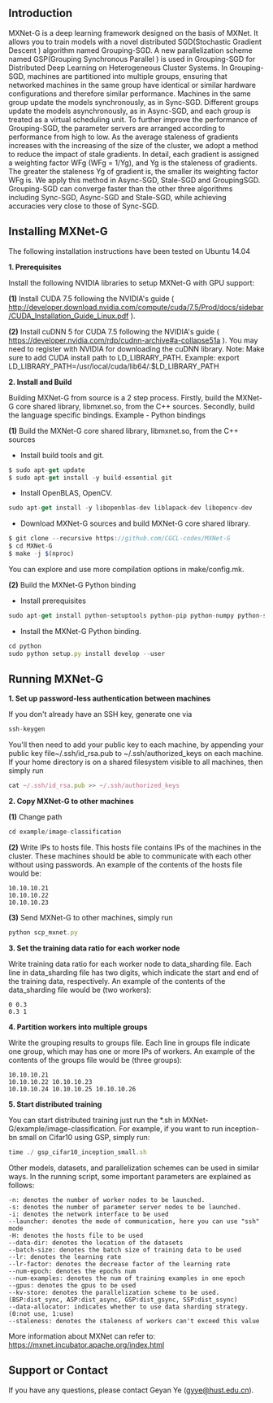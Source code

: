 Introduction
------------
MXNet-G is a deep learning framework designed on the basis of MXNet. It allows you to train models with a novel distributed SGD(Stochastic Gradient Descent ) algorithm named Grouping-SGD. A new parallelization scheme named GSP(Grouping Synchronous Parallel ) is used in Grouping-SGD for Distributed Deep Learning on Heterogeneous Cluster Systems. In Grouping-SGD, machines are partitioned into multiple groups, ensuring that networked machines in the same group have identical or similar hardware configurations and therefore similar performance. Machines in the same group update the models synchronously, as in Sync-SGD. Different groups update the models asynchronously, as in Async-SGD, and each group is treated as a virtual scheduling unit. To further improve the performance of Grouping-SGD, the parameter servers are arranged according to performance from high to low. As the average staleness of gradients increases with the increasing of the size of the cluster, we adopt a method to reduce the impact of stale gradients. In detail, each gradient is assigned a weighting factor WFg (WFg = 1/Yg), and Yg is the staleness of gradients. The greater the staleness Yg of gradient is, the smaller its weighting factor WFg is. We apply this method in Async-SGD, Stale-SGD and GroupingSGD. Grouping-SGD can converge faster than the other three algorithms including Sync-SGD, Async-SGD and Stale-SGD, while achieving accuracies very close to those of Sync-SGD.

Installing MXNet-G
------------

The following installation instructions have been tested on Ubuntu 14.04

**1. Prerequisites**

Install the following NVIDIA libraries to setup MXNet-G with GPU support:

**(1)** Install CUDA 7.5 following the NVIDIA's guide ( http://developer.download.nvidia.com/compute/cuda/7.5/Prod/docs/sidebar/CUDA_Installation_Guide_Linux.pdf ).

**(2)** Install cuDNN 5 for CUDA 7.5 following the NVIDIA's guide ( https://developer.nvidia.com/rdp/cudnn-archive#a-collapse51a  ). You may need to register with NVIDIA for downloading the cuDNN library.
Note: Make sure to add CUDA install path to LD_LIBRARY_PATH. Example: export LD_LIBRARY_PATH=/usr/local/cuda/lib64/:$LD_LIBRARY_PATH

**2. Install and Build**

Building MXNet-G from source is a 2 step process. Firstly, build the MXNet-G core shared library, libmxnet.so, from the C++ sources. Secondly, build the language specific bindings. Example - Python bindings

**(1)** Build the MXNet-G core shared library, libmxnet.so, from the C++ sources
- Install build tools and git.
```javascript
$ sudo apt-get update
$ sudo apt-get install -y build-essential git
```
- Install OpenBLAS, OpenCV.
```javascript
sudo apt-get install -y libopenblas-dev liblapack-dev libopencv-dev
```
- Download MXNet-G sources and build MXNet-G core shared library.
```javascript
$ git clone --recursive https://github.com/CGCL-codes/MXNet-G
$ cd MXNet-G
$ make -j $(nproc)
```
You can explore and use more compilation options in make/config.mk.

**(2)** Build the MXNet-G Python binding
- Install prerequisites
```javascript
sudo apt-get install python-setuptools python-pip python-numpy python-scipy python-matplotlib
```
- Install the MXNet-G Python binding.
```javascript
cd python
sudo python setup.py install develop --user
```

Running MXNet-G
------------

**1. Set up password-less authentication between machines**

If you don't already have an SSH key, generate one via
```javascript
ssh-keygen
```
You'll then need to add your public key to each machine, by appending your public key file~/.ssh/id_rsa.pub to ~/.ssh/authorized_keys on each machine. If your home directory is on a shared filesystem visible to all machines, then simply run
```javascript
cat ~/.ssh/id_rsa.pub >> ~/.ssh/authorized_keys
```
**2. Copy MXNet-G to other machines**

**(1)** Change path
```javascript
cd example/image-classification
```
**(2)** Write IPs to hosts file. This hosts file contains IPs of the machines in the cluster. These machines should be able to communicate with each other without using passwords.
An example of the contents of the hosts file would be:
```
10.10.10.21
10.10.10.22 
10.10.10.23
```
**(3)** Send MXNet-G to other machines, simply run
```javascript
python scp_mxnet.py
```
**3. Set the training data ratio for each worker node**

Write training data ratio for each worker node to data_sharding file. Each line in data_sharding file has two digits, which indicate the start and end of the training data, respectively. An example of the contents of the data_sharding file would be (two workers):
```
0 0.3
0.3 1
```

**4. Partition workers into multiple groups**

Write the grouping results to groups file. Each line in groups file indicate one group, which may has one or more IPs of workers. An example of the contents of the groups file would be (three groups):
```
10.10.10.21
10.10.10.22 10.10.10.23
10.10.10.24 10.10.10.25 10.10.10.26
```
**5. Start distributed training**

You can start distributed training just run the *.sh in MXNet-G/example/image-classification. For example, if you want to run inception-bn small on Cifar10 using GSP, simply run:
```javascript
time ./ gsp_cifar10_inception_small.sh
```
Other models, datasets, and parallelization schemes can be used in similar ways. In the running script, some important parameters are explained as follows:
```
-n: denotes the number of worker nodes to be launched.
-s: denotes the number of parameter server nodes to be launched.
-i: denotes the network interface to be used
--launcher: denotes the mode of communication, here you can use "ssh" mode
-H: denotes the hosts file to be used
--data-dir: denotes the location of the datasets
--batch-size: denotes the batch size of training data to be used
--lr: denotes the learning rate
--lr-factor: denotes the decrease factor of the learning rate
--num-epoch: denotes the epochs num
--num-examples: denotes the num of training examples in one epoch
--gpus: denotes the gpus to be used
--kv-store: denotes the parallelization scheme to be used. (BSP:dist_sync, ASP:dist_async, GSP:dist_gsync, SSP:dist_ssync)
--data-allocator: indicates whether to use data sharding strategy. (0:not use, 1:use)
--staleness: denotes the staleness of workers can't exceed this value
```
More information about MXNet can refer to: https://mxnet.incubator.apache.org/index.html

Support or Contact
------------
If you have any questions, please contact Geyan Ye (<gyye@hust.edu.cn>).
